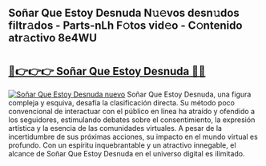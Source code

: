## Soñar Que Estoy Desnuda N𝚞𝚎vos desn𝚞dos filtr𝚊dos - Parts-nLh F𝚘tos vid𝚎o - C𝚘ntenido atr𝚊ctivo 8e4WU

# <h2><a href="http://mbd3zj2.tromn.icu/?c=So%c3%b1ar+Que+Estoy+Desnuda">🔗👉👉👉 Soñar Que Estoy Desnuda 🔗🔗</a></h2>

[![Soñar Que Estoy Desnuda nuevo](https://i.imgur.com/pEAQMta.gif)](http://mbd3zj2.tromn.icu/?c=So%c3%b1ar+Que+Estoy+Desnuda)
Soñar Que Estoy Desnuda, una figura compleja y esquiva, desafía la clasificación directa. Su método poco convencional de interactuar con el público en línea ha atraído y ofendido a los seguidores, estimulando debates sobre el consentimiento, la expresión artística y la esencia de las comunidades virtuales. A pesar de la incertidumbre de sus próximas acciones, su impacto en el mundo virtual es profundo. Con un espíritu inquebrantable y un atractivo innegable, el alcance de Soñar Que Estoy Desnuda en el universo digital es ilimitado.
